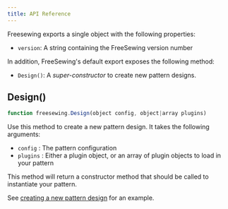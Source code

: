 ```yaml
---
title: API Reference
---
```


Freesewing exports a single object with the following properties:

- `version`: A string containing the FreeSewing version number

In addition, FreeSewing's default export exposes the following method:

- `Design()`: A *super-constructor* to create new pattern designs.

## Design()

```js
function freesewing.Design(object config, object|array plugins)
```

Use this method to create a new pattern design. It takes the following arguments:

- `config` : The pattern configuration
- `plugins` : Either a plugin object, or an array of plugin objects to load in your pattern

<Tip>

This method will return a constructor method that should be called to instantiate your pattern.

See [creating a new pattern design](/concepts/new-design) for an example.

</Tip>
